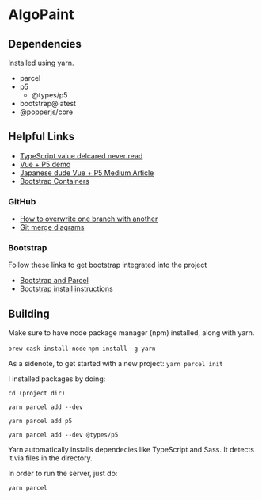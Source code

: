 # AlgoPaint

## Dependencies
Installed using yarn.
- parcel
- p5
    - @types/p5
- bootstrap@latest
- @popperjs/core

## Helpful Links
- [TypeScript value delcared never read](https://flaviocopes.com/typescript-disable-declared-never-read/)
- [Vue + P5 demo](https://codesandbox.io/s/vue-p5-forked-ql5oi1?file=/src/components/canvas.component.vue:103-930)
- [Japanese dude Vue + P5 Medium Article](https://medium.com/js-dojo/experiment-with-p5-js-on-vue-7ebc05030d33)
- [Bootstrap Containers](https://getbootstrap.com/docs/5.0/layout/containers/)

### GitHub
- [How to overwrite one branch with another](https://www.reddit.com/r/git/comments/bqx85v/how_do_i_overwrite_one_branch_with_another_branch/)
- [Git merge diagrams](https://stackoverflow.com/questions/2427238/what-is-the-difference-between-merge-squash-and-rebase)

### Bootstrap
Follow these links to get bootstrap integrated into the project
- [Bootstrap and Parcel](https://getbootstrap.com/docs/5.0/getting-started/parcel/)
- [Bootstrap install instructions](https://getbootstrap.com/docs/4.0/getting-started/download/)

## Building
Make sure to have node package manager (npm) installed, along with yarn.

```brew cask install node```
```npm install -g yarn```

As a sidenote, to get started with a new project:
```yarn parcel init```

I installed packages by doing:

```cd (project dir)```

```yarn parcel add --dev```

```yarn parcel add p5```

```yarn parcel add --dev @types/p5```

Yarn automatically installs dependecies like TypeScript and Sass. It detects it via files in the directory.

In order to run the server, just do:

```yarn parcel```
